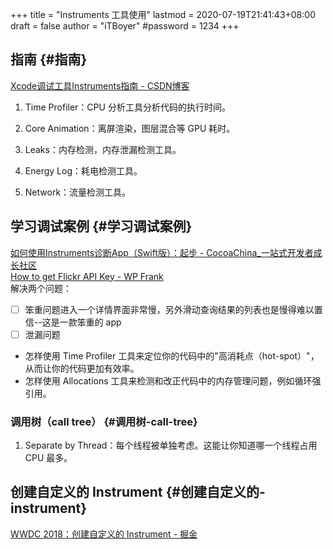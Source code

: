 +++
title = "Instruments 工具使用"
lastmod = 2020-07-19T21:41:43+08:00
draft = false
author = "iTBoyer"
#password = 1234
+++

## 指南 {#指南}

[Xcode调试工具Instruments指南 - CSDN博客](http://100000p.com/article/2c9f60ef66f1c8bb0166f299f42e0030)  

1.  Time Profiler：CPU 分析工具分析代码的执行时间。

2.  Core Animation：离屏渲染，图层混合等 GPU 耗时。

3.  Leaks：内存检测，内存泄漏检测工具。

4.  Energy Log：耗电检测工具。

5.  Network：流量检测工具。


## 学习调试案例 {#学习调试案例}

[如何使用Instruments诊断App（Swift版）：起步 - CocoaChina\_一站式开发者成长社区](http://www.cocoachina.com/articles/12237)  
[How to get Flickr API Key - WP Frank](https://wpfrank.com/how-to-get-flickr-api-key/)  
解决两个问题：  

-   [ ] 笨重问题进入一个详情界面非常慢，另外滑动查询结果的列表也是慢得难以置信--这是一款笨重的 app
-   [ ] 泄漏问题

-   怎样使用 Time Profiler 工具来定位你的代码中的"高消耗点（hot-spot）"，从而让你的代码更加有效率。
-   怎样使用 Allocations 工具来检测和改正代码中的内存管理问题，例如循环强引用。


### 调用树（call tree） {#调用树-call-tree}

1.  Separate by Thread：每个线程被单独考虑。这能让你知道哪一个线程占用 CPU 最多。


## 创建自定义的 Instrument {#创建自定义的-instrument}

[WWDC 2018：创建自定义的 Instrument - 掘金](https://juejin.im/post/5b1cd1025188257d72709d7f)
